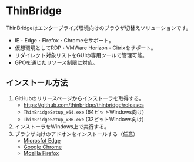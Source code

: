 ThinBridge
==========

ThinBridgeはエンタープライズ環境向けのブラウザ切替えソリューションです。

 * IE・Edge・Firefox・Chromeをサポート。
 * 仮想環境としてRDP・VMWare Horizon・Citrixをサポート。
 * リダイレクト対象リストをGUIの専用ツールで管理可能。
 * GPOを通じたリソース制限に対応。

インストール方法
----------------

 1. GitHubのリリースページからインストーラを取得する。
    * https://github.com/thinbridge/thinbridge/releases
    * `ThinBridgeSetup_x64.exe` (64ビットWindows向け)
    * `ThinBridgeSetup_x86.exe` (32ビットWindows向け)
 2. インストーラをWindows上で実行する。
 3. ブラウザ向けのアドオンをインストールする（任意）
    * [Microsfot Edge](https://microsoftedge.microsoft.com/addons/detail/famoofbkcpjdkihdngnhgbdfkfenhcnf)
    * [Google Chrome](https://chrome.google.com/webstore/detail/iiajmhibpjkpmfmbhegccdfmfnfeffmh)
    * [Mozilla Firefox](https://addons.mozilla.org/ja/firefox/addon/thinbridge/)
